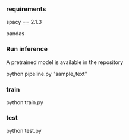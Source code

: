 ### requirements
spacy == 2.1.3

pandas


### Run inference
A pretrained model is available in the repository 

python pipeline.py "sample_text" 


### train

python train.py


### test

python test.py
